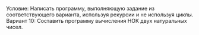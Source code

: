 Условие: Написать программу, выполняющую задание из соответствующего варианта, используя рекурсии и не используя циклы.  
Вариант 10: Составить программу вычисления НОК двух натуральных чисел.
